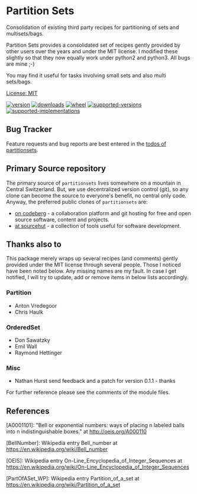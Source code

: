 # Partition Sets

Consolidation of existing third party recipes for partitioning of sets and multisets/bags.

Partition Sets provides a consolidated set of recipes gently provided by other
users over the years and under the MIT license. I modified these slightly so
that they now equally work under python2 and python3. All bugs are mine ;-)

You may find it useful for tasks involving small sets and also multi sets/bags.

[License: MIT](https://git.sr.ht/~sthagen/partitionsets/tree/default/item/LICENSE)

[![version](https://img.shields.io/pypi/v/partitionsets.svg?style=flat)](https://pypi.python.org/pypi/partitionsets/)
[![downloads](https://pepy.tech/badge/partitionsets/month)](https://pepy.tech/project/partitionsets)
[![wheel](https://img.shields.io/pypi/wheel/partitionsets.svg?style=flat)](https://pypi.python.org/pypi/partitionsets/)
[![supported-versions](https://img.shields.io/pypi/pyversions/partitionsets.svg?style=flat)](https://pypi.python.org/pypi/partitionsets/)
[![supported-implementations](https://img.shields.io/pypi/implementation/partitionsets.svg?style=flat)](https://pypi.python.org/pypi/partitionsets/)

## Bug Tracker

Feature requests and bug reports are best entered in the [todos of partitionsets](https://todo.sr.ht/~sthagen/partitionsets).

## Primary Source repository

The primary source of `partitionsets` lives somewhere on a mountain in Central Switzerland.
But, we use decentralized version control (git), so any clone can become the source to everyone's benefit, no central only code.
Anyway, the preferred public clones of `partitionsets` are:

* [on codeberg](https://codeberg.org/sthagen/partitionsets) - a collaboration platform and git hosting for free and open source software, content and projects.
* [at sourcehut](https://git.sr.ht/~sthagen/partitionsets) - a collection of tools useful for software development.

## Thanks also to

This package merely wraps up several recipes (and comments) gently provided
under the MIT license through several people. Those I noticed have been noted below.
Any missing names are my fault. In case I get notified, I will try
to update, add or remove items in below lists accordingly.

### Partition

* Anton Vredegoor
* Chris Haulk

### OrderedSet

* Don Sawatzky
* Emil Wall
* Raymond Hettinger

### Misc

* Nathan Hurst send feedback and a patch for version 0.1.1 - thanks


For further reference please see the comments of the module files.

## References

[A0001101]: "Bell or exponential numbers: ways of placing n labeled balls
	into n indistinguishable boxes." at http://oeis.org/A000110

[BellNumber]: Wikipedia entry Bell_number
	at https://en.wikipedia.org/wiki/Bell_number

[OEIS]: Wikipedia entry On-Line_Encyclopedia_of_Integer_Sequences at
	https://en.wikipedia.org/wiki/On-Line_Encyclopedia_of_Integer_Sequences

[Flake8]: https://pypi.org/project/flake8/

[OrdSetImplPy]: https://code.activestate.com/recipes/576694/ (mixed with
	the simplified code from Don Sawatzky's comment, which is sufficient
	for this task)

[PartImplPy]: https://code.activestate.com/recipes/577211/ (r1)

[PartOfASet_WP]: Wikipedia entry Partition_of_a_set at
	https://en.wikipedia.org/wiki/Partition_of_a_set

[PyLint]: https://pypi.org/project/pylint/
